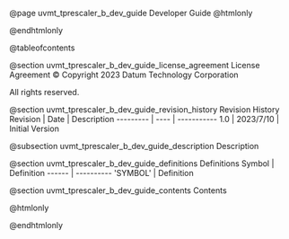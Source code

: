 @page uvmt_tprescaler_b_dev_guide Developer Guide
@htmlonly
<div class="autonumbering">
@endhtmlonly


@tableofcontents


@section uvmt_tprescaler_b_dev_guide_license_agreement License Agreement
© Copyright 2023 Datum Technology Corporation

All rights reserved.


@section uvmt_tprescaler_b_dev_guide_revision_history Revision History
Revision  | Date | Description
--------- | ---- | -----------
1.0 | 2023/7/10 | Initial Version

@subsection uvmt_tprescaler_b_dev_guide_description Description


@section uvmt_tprescaler_b_dev_guide_definitions Definitions
Symbol | Definition
------ | ----------
 'SYMBOL' | Definition


@section uvmt_tprescaler_b_dev_guide_contents Contents


@htmlonly
</div>
@endhtmlonly